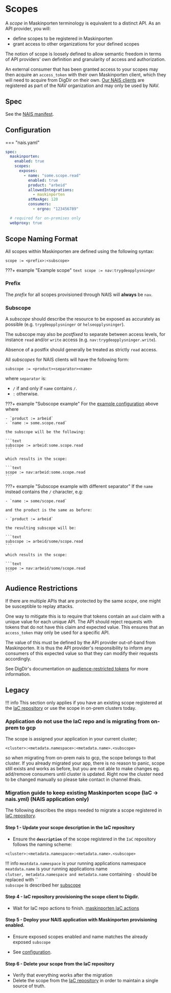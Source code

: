 # Scopes

A _scope_ in Maskinporten terminology is equivalent to a distinct API. As an API provider, you will:

- define scopes to be registered in Maskinporten
- grant access to other organizations for your defined scopes
  
The notion of scope is loosely defined to allow semantic freedom in terms of API providers' own definition and granularity of access and authorization.

An external consumer that has been granted access to your scopes may then acquire an `access_token` with their own Maskinporten client, which they will need to acquire from DigDir on their own. 
[Our NAIS clients](client.md) are registered as part of the NAV organization and may only be used by NAV.

## Spec

See the [NAIS manifest](../../../nais-application/application.md#maskinporten).

## Configuration

=== "nais.yaml"
  ```yaml
  spec:
    maskinporten:
      enabled: true
      scopes:
        exposes:
          - name: "some.scope.read"
            enabled: true
            product: "arbeid"
            allowedIntegrations:
              - maskinporten
            atMaxAge: 120
            consumers:
              - orgno: "123456789"

    # required for on-premises only
    webproxy: true
  ```

## Scope Naming Format

All scopes within Maskinporten are defined using the following syntax:

```text
scope := <prefix>:<subscope>
```

???+ example "Example scope"
    ```text
    scope := nav:trygdeopplysninger
    ```
### Prefix

The _prefix_ for all scopes provisioned through NAIS will **always** be `nav`.

### Subscope

A _subscope_ should describe the resource to be exposed as accurately as possible (e.g. `trygdeopplysninger` or `helseopplysninger`).

The subscope may also be _postfixed_ to separate between access levels, for instance `read` and/or `write` access (e.g. `nav:trygdeopplysninger.write`). 

Absence of a postfix should generally be treated as strictly `read` access.
  
All _subscopes_ for NAIS clients will have the following form:

```text
subscope := <product><separator><name>
```

where `separator` is:

- `/` if and only if `name` contains `/`.
- `:` otherwise.

???+ example "Subscope example"
    For the [example configuration](#configuration) above where
    
    - `product := arbeid`
    - `name := some.scope.read`

    the subscope will be the following:

    ```text
    subscope := arbeid:some.scope.read
    ```
  
    which results in the scope:

    ```text
    scope := nav:arbeid:some.scope.read
    ```

???+ example "Subscope example with different separator"
    If the `name` instead contains the `/` character, e.g:
    
    - `name := some/scope.read`

    and the product is the same as before:
    
    - `product := arbeid`

    the resulting subscope will be:

    ```text
    subscope := arbeid/some/scope.read
    ```
  
    which results in the scope:

    ```text
    scope := nav:arbeid/some/scope.read
    ```

## Audience Restrictions

If there are multiple APIs that are protected by the same _scope_, one might be susceptible to replay attacks.

One way to mitigate this is to require that tokens contain an `aud` claim with a unique value for each unique API. 
The API should reject requests with tokens that do not have this claim and expected value. 
This ensures that an `access_token` may only be used for a specific API.

The value of this must be defined by the API provider out-of-band from Maskinporten. 
It is thus the API provider's responsibility to inform any consumers of this expected value so that they can modify their requests accordingly.

See DigDir's documentation on [audience-restricted tokens](https://docs.digdir.no/maskinporten_func_audience_restricted_tokens.html) for more information.

## Legacy

!!! info
    This section only applies if you have an existing scope registered at the [IaC repository](https://github.com/navikt/nav-maskinporten) 
    or use the scope in on-prem clusters today.

### Application do not use the IaC repo and is migrating from on-prem to gcp

The scope is assigned your application in your current cluster;

```text
<cluster>:<metadata.namespace>:<metadata.name>.<subscope>
```

so when migrating from on-prem nais to gcp, the scope belongs to that cluster. If you already migrated your app, there
is no reason to panic, scope still exists and works as before, but you are not able to make changes eg. add/remove
consumers until cluster is updated. Right now the cluster need to be changed manually so please take contact in channel
\#nais.

### Migration guide to keep existing Maskinporten scope (IaC -> nais.yml) (NAIS application only)

The following describes the steps needed to migrate a scope registered in [IaC repository](https://github.com/navikt/nav-maskinporten/scopes).

#### Step 1 - Update your scope description in the IaC repository

- Ensure the **`description`** of the scope registered in the `IaC` repository follows the naming scheme:

```text
<cluster>:<metadata.namespace>:<metadata.name>.<subscope>
```

!!! info
    `meatdata.namespace` is your running applications namespace  
    `meatdata.name` is your running applications name  
    `clutser, metadata.namespace and metadata.name` containing `-` should be replaced with ``  
    `subscope` is described her [subscope](#subscope)

#### Step 4 - IaC repository provisioning the scope client to Digdir.

- Wait for IaC repo actions to finish. [maskinporten IaC actions](https://github.com/navikt/nav-maskinporten/actions)

#### Step 5 - Deploy your NAIS application with Maskinporten provisioning enabled.

- Ensure exposed scopes enabled and name matches the already exposed `subscope`

- See [configuration](#configuration).

#### Step 6 - Delete your scope from the IaC repository

- Verify that everything works after the migration
- Delete the scope from the [IaC repository](https://github.com/navikt/nav-maskinporten/scopes) in order to maintain a single source of truth.
